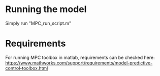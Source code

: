# Running the model
Simply run "MPC_run_script.m"

# Requirements
For running MPC toolbox in matlab, requirements can be checked here: https://www.mathworks.com/support/requirements/model-predictive-control-toolbox.html
